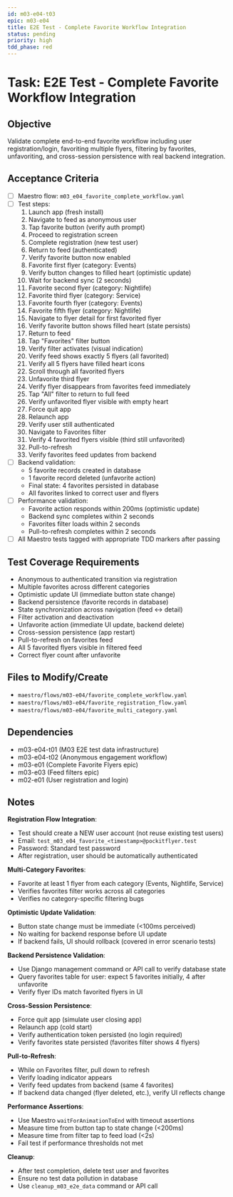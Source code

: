 ```yaml
---
id: m03-e04-t03
epic: m03-e04
title: E2E Test - Complete Favorite Workflow Integration
status: pending
priority: high
tdd_phase: red
---
```


# Task: E2E Test - Complete Favorite Workflow Integration

## Objective
Validate complete end-to-end favorite workflow including user registration/login, favoriting multiple flyers, filtering by favorites, unfavoriting, and cross-session persistence with real backend integration.

## Acceptance Criteria
- [ ] Maestro flow: `m03_e04_favorite_complete_workflow.yaml`
- [ ] Test steps:
  1. Launch app (fresh install)
  2. Navigate to feed as anonymous user
  3. Tap favorite button (verify auth prompt)
  4. Proceed to registration screen
  5. Complete registration (new test user)
  6. Return to feed (authenticated)
  7. Verify favorite button now enabled
  8. Favorite first flyer (category: Events)
  9. Verify button changes to filled heart (optimistic update)
  10. Wait for backend sync (2 seconds)
  11. Favorite second flyer (category: Nightlife)
  12. Favorite third flyer (category: Service)
  13. Favorite fourth flyer (category: Events)
  14. Favorite fifth flyer (category: Nightlife)
  15. Navigate to flyer detail for first favorited flyer
  16. Verify favorite button shows filled heart (state persists)
  17. Return to feed
  18. Tap "Favorites" filter button
  19. Verify filter activates (visual indication)
  20. Verify feed shows exactly 5 flyers (all favorited)
  21. Verify all 5 flyers have filled heart icons
  22. Scroll through all favorited flyers
  23. Unfavorite third flyer
  24. Verify flyer disappears from favorites feed immediately
  25. Tap "All" filter to return to full feed
  26. Verify unfavorited flyer visible with empty heart
  27. Force quit app
  28. Relaunch app
  29. Verify user still authenticated
  30. Navigate to Favorites filter
  31. Verify 4 favorited flyers visible (third still unfavorited)
  32. Pull-to-refresh
  33. Verify favorites feed updates from backend
- [ ] Backend validation:
  - 5 favorite records created in database
  - 1 favorite record deleted (unfavorite action)
  - Final state: 4 favorites persisted in database
  - All favorites linked to correct user and flyers
- [ ] Performance validation:
  - Favorite action responds within 200ms (optimistic update)
  - Backend sync completes within 2 seconds
  - Favorites filter loads within 2 seconds
  - Pull-to-refresh completes within 2 seconds
- [ ] All Maestro tests tagged with appropriate TDD markers after passing

## Test Coverage Requirements
- Anonymous to authenticated transition via registration
- Multiple favorites across different categories
- Optimistic update UI (immediate button state change)
- Backend persistence (favorite records in database)
- State synchronization across navigation (feed ↔ detail)
- Filter activation and deactivation
- Unfavorite action (immediate UI update, backend delete)
- Cross-session persistence (app restart)
- Pull-to-refresh on favorites feed
- All 5 favorited flyers visible in filtered feed
- Correct flyer count after unfavorite

## Files to Modify/Create
- `maestro/flows/m03-e04/favorite_complete_workflow.yaml`
- `maestro/flows/m03-e04/favorite_registration_flow.yaml`
- `maestro/flows/m03-e04/favorite_multi_category.yaml`

## Dependencies
- m03-e04-t01 (M03 E2E test data infrastructure)
- m03-e04-t02 (Anonymous engagement workflow)
- m03-e01 (Complete Favorite Flyers epic)
- m03-e03 (Feed filters epic)
- m02-e01 (User registration and login)

## Notes
**Registration Flow Integration**:
- Test should create a NEW user account (not reuse existing test users)
- Email: `test_m03_e04_favorite_<timestamp>@pockitflyer.test`
- Password: Standard test password
- After registration, user should be automatically authenticated

**Multi-Category Favorites**:
- Favorite at least 1 flyer from each category (Events, Nightlife, Service)
- Verifies favorites filter works across all categories
- Verifies no category-specific filtering bugs

**Optimistic Update Validation**:
- Button state change must be immediate (<100ms perceived)
- No waiting for backend response before UI update
- If backend fails, UI should rollback (covered in error scenario tests)

**Backend Persistence Validation**:
- Use Django management command or API call to verify database state
- Query favorites table for user: expect 5 favorites initially, 4 after unfavorite
- Verify flyer IDs match favorited flyers in UI

**Cross-Session Persistence**:
- Force quit app (simulate user closing app)
- Relaunch app (cold start)
- Verify authentication token persisted (no login required)
- Verify favorites state persisted (favorites filter shows 4 flyers)

**Pull-to-Refresh**:
- While on Favorites filter, pull down to refresh
- Verify loading indicator appears
- Verify feed updates from backend (same 4 favorites)
- If backend data changed (flyer deleted, etc.), verify UI reflects change

**Performance Assertions**:
- Use Maestro `waitForAnimationToEnd` with timeout assertions
- Measure time from button tap to state change (<200ms)
- Measure time from filter tap to feed load (<2s)
- Fail test if performance thresholds not met

**Cleanup**:
- After test completion, delete test user and favorites
- Ensure no test data pollution in database
- Use `cleanup_m03_e2e_data` command or API call
